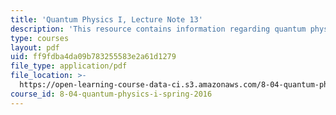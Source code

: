 ```yaml
---
title: 'Quantum Physics I, Lecture Note 13'
description: 'This resource contains information regarding quantum physics: Lecture Note 13.'
type: courses
layout: pdf
uid: ff9fdba4da09b783255583e2a61d1279
file_type: application/pdf
file_location: >-
  https://open-learning-course-data-ci.s3.amazonaws.com/8-04-quantum-physics-i-spring-2016/ff9fdba4da09b783255583e2a61d1279_MIT8_04S16_LecNotes13.pdf
course_id: 8-04-quantum-physics-i-spring-2016
---
```

